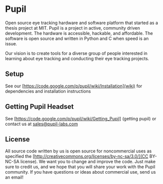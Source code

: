 # Pupil
Open source eye tracking hardware and software platform that started as a thesis project at MIT. Pupil is a project in active, community driven development. The hardware is accessible, hackable, and affordable. The software is open source and written in Python and C when speed is an issue.

Our vision is to create tools for a diverse group of people interested in learning about eye tracking and conducting their eye tracking projects.

## Setup
See our [https://code.google.com/p/pupil/wiki/Installation](wiki) for dependencies and installation instructions

## Getting Pupil Headset
See [https://code.google.com/p/pupil/wiki/Getting_Pupil] (getting pupil) or contact us at <sales@pupil-labs.com>

## License
All source code written by us is open source for noncommercial uses as specified the [http://creativecommons.org/licenses/by-nc-sa/3.0/](CC BY-NC-SA license). We want you to change and improve the code. Just make sure to credit us, and we hope that you will share your work with the Pupil community.  If you have questions or ideas about commercial use, send us an email!